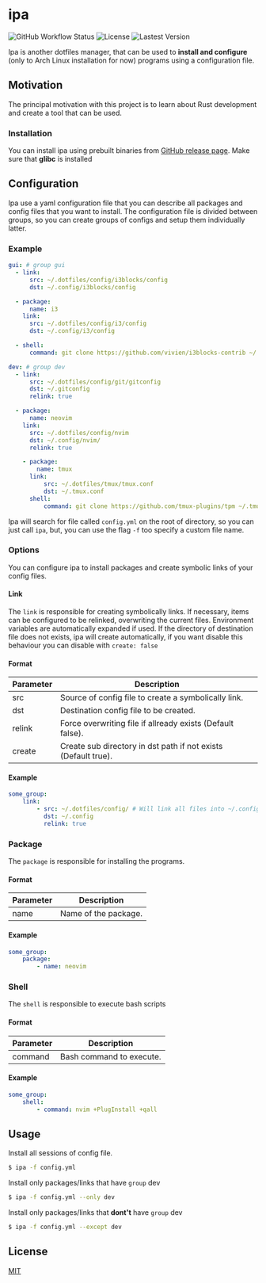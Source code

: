 # ipa

![GitHub Workflow Status](https://img.shields.io/github/workflow/status/msAlcantara/ipa/Test) ![License](https://img.shields.io/github/license/msAlcantara/ipa) ![Lastest Version](https://img.shields.io/github/v/release/msalcantara/ipa)

Ipa is another dotfiles manager, that can be used to **install and configure** (only to Arch Linux installation for now) programs using a configuration file.


## Motivation

The principal motivation with this project is to learn about Rust development and create a tool that can be used.

### Installation

You can install ipa using prebuilt binaries from [GitHub release page](https://github.com/msAlcantara/ipa/releases/latest). Make sure that **glibc** is installed

## Configuration
Ipa use a yaml configuration file that you can describe all packages and config files that you want to install.
The configuration file is divided between groups, so you can create groups of configs and setup them individually latter.

### Example

``` yaml
gui: # group gui
  - link:
      src: ~/.dotfiles/config/i3blocks/config
      dst: ~/.config/i3blocks/config

  - package:
      name: i3
    link:
      src: ~/.dotfiles/config/i3/config
      dst: ~/.config/i3/config

  - shell:
      command: git clone https://github.com/vivien/i3blocks-contrib ~/.config/i3blocks/

dev: # group dev
  - link:
      src: ~/.dotfiles/config/git/gitconfig
      dst: ~/.gitconfig
      relink: true

  - package:
      name: neovim
    link:
      src: ~/.dotfiles/config/nvim
      dst: ~/.config/nvim/
      relink: true

    - package:
        name: tmux
      link:
          src: ~/.dotfiles/tmux/tmux.conf
          dst: ~/.tmux.conf
      shell:
          command: git clone https://github.com/tmux-plugins/tpm ~/.tmux/plugins/tpm
```

Ipa will search for file called `config.yml` on the root of directory, so you can just call `ipa`, but, you can use the flag `-f` too specify a custom file name.


### Options
You can configure ipa to install packages and create symbolic links of your config files.

#### Link
The `link` is responsible for creating symbolically links. If necessary, items can be configured to be relinked, overwriting the current files. Environment variables are automatically expanded if used. If the directory of destination file does not exists, ipa will create automatically, if you want disable this behaviour you can disable with `create: false`

#### Format

| Parameter | Description                                                    |
| --------- | ---------------------------------------------------------------|
| src       | Source of config file to create a symbolically link.           |
| dst       | Destination config file to be created.                         |
| relink    | Force overwriting file if allready exists (Default false).     |
| create    | Create sub directory in dst path if not exists (Default true). |


#### Example

```yaml
some_group:
    link:
        - src: ~/.dotfiles/config/ # Will link all files into ~/.config
          dst: ~/.config
          relink: true
```

### Package
The `package` is responsible for installing the programs.

#### Format
| Parameter | Description                                  |
| --------- | ---------------------------------------------|
| name      | Name of the package.                         |


#### Example
```yaml
some_group:
    package:
        - name: neovim
```

### Shell
The `shell` is responsible to execute bash scripts

#### Format
| Parameter | Description              |
| --------- | -------------------------|
| command   | Bash command to execute. |


#### Example
```yaml
some_group:
    shell:
        - command: nvim +PlugInstall +qall
```

## Usage

Install all sessions of config file.
```bash
$ ipa -f config.yml
```


Install only packages/links that have `group` dev
```bash
$ ipa -f config.yml --only dev
```

Install only packages/links that **dont't** have `group` dev
```bash
$ ipa -f config.yml --except dev
```


## License
[MIT](https://github.com/msAlcantara/ipa/blob/master/LICENSE)
